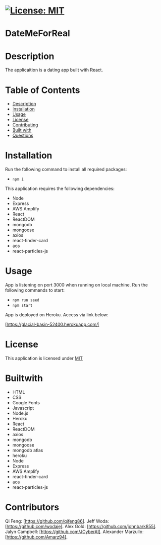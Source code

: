 # [![License: MIT](https://img.shields.io/badge/License-MIT-yellow.svg)](https://opensource.org/licenses/MIT)

# DateMeForReal

# Description

The applicaition is a dating app built with React.

# Table of Contents
* [Description](#description)
* [Installation](#installation)
* [Usage](#usage)
* [License](#license)
* [Contributing](#contribute)
* [Built with](#Builtwith)
* [Questions](#questions)

# Installation



Run the following command to install all required packages:

- `npm i`

This application requires the following dependencies:

- Node
- Express
- AWS Amplify
- React
- ReactDOM
- mongodb
- mongoose
- axios
- react-tinder-card
- aos
- react-particles-js

# Usage

App is listening on port 3000 when running on local machine. Run the following commands to start:

- `npm run seed`
- `npm start`

App is deployed on Heroku. Access via link below:

[https://glacial-basin-52400.herokuapp.com/]

# License

This application is licensed under [MIT](https://github.com/qifeng86/DateMeForReal/blob/develop/LICENSE)

# Builtwith
- HTML
- CSS
- Google Fonts
- Javascript
- Node.js
- Heroku
- React
- ReactDOM
- axios
- mongodb
- mongoose
- mongodb atlas
- heroku
- Node
- Express
- AWS Amplify
- react-tinder-card
- aos
- react-particles-js

  
# Contributors

Qi Feng: [https://github.com/qifeng86].
Jeff Woda: [https://github.com/wodaje].
Alex Gold: [https://github.com/johnbark855].
Jalyn Campbell: [https://github.com/JCyberAI].
Alexander Marzullo: [https://github.com/Amarz94].
